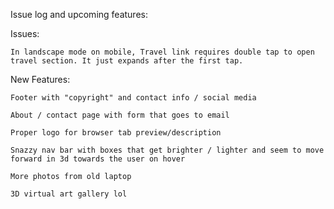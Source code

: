Issue log and upcoming features:

Issues:

    In landscape mode on mobile, Travel link requires double tap to open travel section. It just expands after the first tap.

New Features:

    Footer with "copyright" and contact info / social media

    About / contact page with form that goes to email

    Proper logo for browser tab preview/description

    Snazzy nav bar with boxes that get brighter / lighter and seem to move forward in 3d towards the user on hover

    More photos from old laptop

    3D virtual art gallery lol
